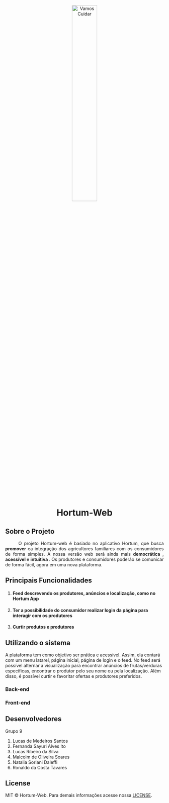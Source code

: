 <div align="center">
	<img width=40% src="https://github.com/ES-UFABC/Hortum-Web/blob/main/hortum-web.png?raw=true" alt="Vamos Cuidar" class="lg">
</div>

<!-- Nome do Projeto -->
<h1 align="center"> Hortum-Web </h1>


<!-- Descrição sobre o Projeto -->
## Sobre o Projeto

<p align="justify">&emsp; &emsp; O projeto Hortum-web é basiado no aplicativo Hortum, que busca <strong> promover </strong> ea integração dos agricultores familiares com os consumidores de forma simples. A nossa versão web será ainda mais <strong> democrática </strong>, <strong> acessível </strong> e <strong> intuitiva </strong>. Os produtores e consumidores poderão se comunicar de forma fácil, agora em uma nova plataforma. </p>


<!-- Funcionalidades Principais -->
## Principais Funcionalidades

1. #### Feed descrevendo os produtores, anúncios e localização, como no Hortum App
1. #### Ter a possibilidade do consumidor realizar login da página para interagir com os produtores
1. #### Curtir produtos e produtores

<!-- Usando o Sistema -->
## Utilizando o sistema

A plataforma tem como objetivo ser prática e acessível. Assim, ela contará com um menu latarel, página inicial, página de login e o feed. No feed será possível alternar a visualização para encontrar anúncios de frutas/verduras específicas, encontrar o produtor pelo seu nome ou pela localização. Além disso, é possível curtir e favoritar ofertas e produtores preferidos. 

<!-- Back-end -->
### Back-end

<!-- Front-end -->
### Front-end

<!-- Contributing -->
## Desenvolvedores

Grupo 9 

1. Lucas de Medeiros Santos
1. Fernanda Sayuri Alves Ito
1. Lucas Ribeiro da Silva
1. Malcolm de Oliveira Soares
1. Natalia Soriani Daleffi
1. Ronaldo da Costa Tavares

<!-- License -->
## License
MIT © Hortum-Web. Para demais informações acesse nossa [LICENSE](./LICENSE).